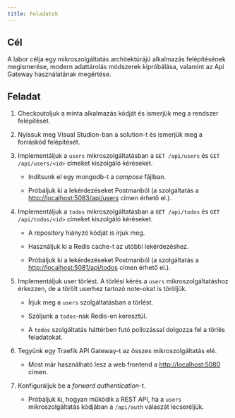 ```yaml
---
title: Feladatok
---
```


## Cél

A labor célja egy mikroszolgáltatás architektúrájú alkalmazás felépítésének megismerése, modern adattárolás módszerek kipróbálása, valamint az Api Gateway használatának megértése.

## Feladat

1. Checkoutoljuk a minta alkalmazás kódját és ismerjük meg a rendszer felépítését.

2. Nyissuk meg Visual Studion-ban a solution-t és ismerjük meg a forráskód felépítését.

3. Implementáljuk a `users` mikroszolgáltatásban a `GET /api/users` és `GET /api/users/<id>` címeket kiszolgáló kéréseket.

   - Indítsunk el egy mongodb-t a _compose_ fájlban.

   - Próbáljuk ki a lekérdezéseket Postmanból (a szolgáltatás a <http://localhost:5083/api/users> címen érhető el.).

4. Implementáljuk a `todos` mikroszolgáltatásban a `GET /api/todos` és `GET /api/todos/<id>` címeket kiszolgáló kéréseket.

   - A repository hiányzó kódját is írjuk meg.

   - Használjuk ki a Redis cache-t az utóbbi lekérdezéshez.

   - Próbáljuk ki a lekérdezéseket Postmanból (a szolgáltatás a <http://localhost:5081/api/todos> címen érhető el.).

5. Implementáljuk user törlést. A törlési kérés a `users` mikroszolgáltatáshoz érkezzen, de a törölt userhez tartozó note-okat is töröljük.

   - Írjuk meg a `users` szolgáltatásban a törlést.

   - Szóljunk a `todos`-nak Redis-en keresztül.

   - A `todos` szolgáltatás háttérben futó pollozással dolgozza fel a törlés feladatokat.

6. Tegyünk egy Traefik API Gateway-t az összes mikroszolgáltatás elé.

   - Most már használható lesz a web frontend a <http://localhost:5080> címen.

7. Konfiguráljuk be a _forward authentication_-t.

   - Próbáljuk ki, hogyan működik a REST API, ha a `users` mikroszolgáltatás kódjában a `/api/auth` válaszát lecseréljük.
